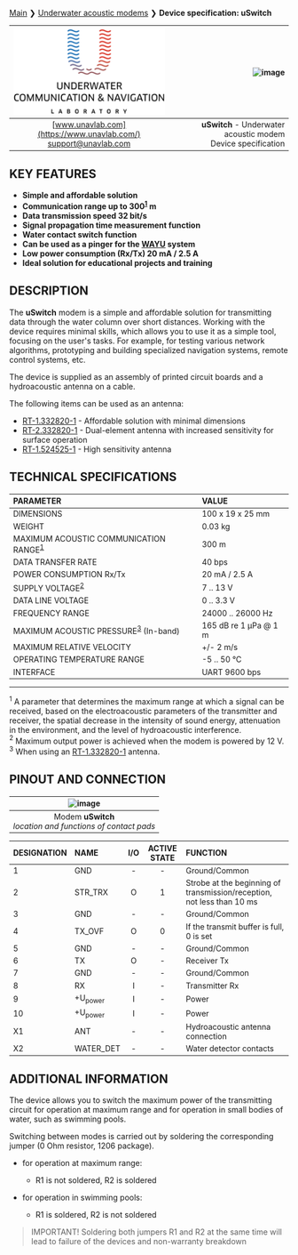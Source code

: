 [Main](/../../) ❯ [Underwater acoustic modems](/underwater_acoustic_modems_en) ❯ **Device specification: uSwitch**

<div style="page-break-after: always;"></div>

| ![logo](/documentation/sm_logo.png) | ![image](https://github.com/user-attachments/assets/f8f639cc-327c-4561-8040-318befd29b4a) |
| :---: | ---: |
| [www.unavlab.com](https://www.unavlab.com/) <br/> [support@unavlab.com](mailto:support@unavlab.com) | **uSwitch** - Underwater acoustic modem <br/> Device specification |

<div style="page-break-after: always;"></div>

## KEY FEATURES

* **Simple and affordable solution**
* **Communication range up to 300<sup>[1](#footnote1)</sup> m**
* **Data transmission speed 32 bit/s**
* **Signal propagation time measurement function**
* **Water contact switch function**
* **Can be used as a pinger for the [WAYU](documentation/navigation_and_tracking_systems_en#wayu) system**
* **Low power consumption (Rx/Tx) 20 mA / 2.5 A**
* **Ideal solution for educational projects and training**

<div style="page-break-after: always;"></div>

## DESCRIPTION

The **uSwitch** modem is a simple and affordable solution for transmitting data through the water column over short distances.
Working with the device requires minimal skills, which allows you to use it as a simple tool, focusing on the user's tasks.
For example, for testing various network algorithms, prototyping and building specialized navigation systems, remote control systems, etc.

The device is supplied as an assembly of printed circuit boards and a hydroacoustic antenna on a cable.

The following items can be used as an antenna:
- [RT-1.332820-1](https://docs.unavlab.com/documentation/EN/Transducers/RT_1_332820_1_Specification_en.html) - Affordable solution with minimal dimensions
- [RT-2.332820-1](https://docs.unavlab.com/documentation/EN/Transducers/RT_2_332820_1_Specification_en.html) - Dual-element antenna with increased sensitivity for surface operation
- [RT-1.524525-1](https://docs.unavlab.com/documentation/EN/Transducers/RT-1.524525-1_specification_en.html) - High sensitivity antenna

<div style="page-break-after: always;"></div>

## TECHNICAL SPECIFICATIONS

| PARAMETER | VALUE |
| :--- | :--- |
| DIMENSIONS | 100 x 19 x 25 mm |
| WEIGHT | 0.03 kg |
| MAXIMUM ACOUSTIC COMMUNICATION RANGE<sup>[1](#footnote1)</sup> | 300 m |
| DATA TRANSFER RATE | 40 bps |
| POWER CONSUMPTION Rx/Tx | 20 mA / 2.5 A |
| SUPPLY VOLTAGE<sup>[2](#footnote2)</sup> | 7 .. 13 V |
| DATA LINE VOLTAGE | 0 .. 3.3 V |
| FREQUENCY RANGE | 24000 .. 26000 Hz |
| MAXIMUM ACOUSTIC PRESSURE<sup>[3](#footnote3)</sup> (In-band) | 165 dB re 1 µPa @ 1 m |
| MAXIMUM RELATIVE VELOCITY | +/- 2 m/s |
| OPERATING TEMPERATURE RANGE | -5 .. 50 °C |
| INTERFACE | UART 9600 bps |

________________
<a name="footnote1"><sup>1</sup></a> A parameter that determines the maximum range at which a signal can be received, based on the electroacoustic parameters of the transmitter and receiver, the spatial decrease in the intensity of sound energy, attenuation in the environment, and the level of hydroacoustic interference.  
<a name="footnote2"><sup>2</sup></a> Maximum output power is achieved when the modem is powered by 12 V.  
<a name="footnote3"><sup>3</sup></a> When using an [RT-1.332820-1](https://docs.unavlab.com/documentation/ENTransducers/RT_1_332820_1_Specification_en.html) antenna.  

<div style="page-break-after: always;"></div>

## PINOUT AND CONNECTION

| ![image](https://github.com/user-attachments/assets/058c5ff9-68f8-4139-831d-2092fda60fd2) |
| :---: |
| Modem **uSwitch** <br/> *location and functions of contact pads* |

| DESIGNATION | NAME | I/O | ACTIVE STATE | FUNCTION |
| :--- | :--- | :---: | :---: |:--- |
| 1 | GND | - | - | Ground/Common |
| 2 | STR_TRX | O | 1 | Strobe at the beginning of transmission/reception, not less than 10 ms |
| 3 | GND | - | - | Ground/Common |
| 4 | TX_OVF | O | 0 | If the transmit buffer is full, 0 is set |
| 5 | GND | - | - | Ground/Common |
| 6 | TX | O | - | Receiver Tx |
| 7 | GND | - | - | Ground/Common |
| 8 | RX | I | - | Transmitter Rx |
| 9 | +U<sub>power</sub> | I | - | Power |
| 10 | +U<sub>power</sub> | I | - | Power |
| X1 | ANT | - | - | Hydroacoustic antenna connection |
| X2 | WATER_DET | - | - | Water detector contacts |

<div style="page-break-after: always;"></div>

## ADDITIONAL INFORMATION

The device allows you to switch the maximum power of the transmitting circuit for operation at maximum range and for operation in small bodies of water, such as swimming pools.

Switching between modes is carried out by soldering the corresponding jumper (0 Ohm resistor, 1206 package).

- for operation at maximum range:
  - R1 is not soldered, R2 is soldered

- for operation in swimming pools:
  - R1 is soldered, R2 is not soldered

> IMPORTANT! Soldering both jumpers R1 and R2 at the same time will lead to failure of the devices and non-warranty breakdown

<div style="page-break-after: always;"></div>
